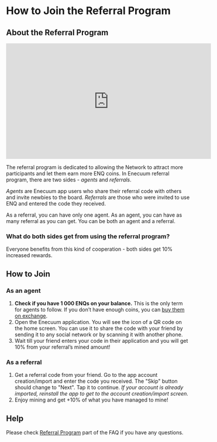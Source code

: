 # How to Join the Referral Program

## About the Referral Program

<p align = "center"> <iframe width="560" height="315" src="https://www.youtube.com/embed/NrIWxDcReCg" frameborder="0" allow="accelerometer; autoplay; encrypted-media; gyroscope; picture-in-picture" allowfullscreen></iframe> </p>

The referral program is dedicated to allowing the Network to attract more participants and let them earn more ENQ coins. In Enecuum referral program, there are two sides - *agents* and *referrals*. 

*Agents* are Enecuum app users who share their referral code with others and invite newbies to the board. *Referrals* are those who were invited to use ENQ and entered the code they received. 

As a referral, you can have only one agent. As an agent, you can have as many referral as you can get. You can be both an agent and a referral.

### What do both sides get from using the referral program?

Everyone benefits from this kind of cooperation - both sides get 10% increased rewards.

## How to Join 

### As an agent

1. **Check if you have 1 000 ENQs on your balance.** This is the only term for agents to follow. If you don’t have enough coins, you can [buy them on exchange](how-to-buy.html#how-to-buy-or-sell-enq-token).
2. Open the Enecuum application. You will see the icon of a QR code on the home screen. You can use it to share the code with your friend by sending it to any social network or by scanning it with another phone. 
3.  Wait till your friend enters your code in their application and you will get 10% from your referral’s mined amount! 

### As a referral

1. Get a referral code from your friend. Go to the app account creation/import and enter the code you received. The "Skip" button should change to "Next". Tap it to continue. *If your account is already imported, reinstall the app to get to the account creation/import screen.*
2. Enjoy mining and get +10% of what you have managed to mine! 

## Help

Please check [Referral Program](/faq.html#referral-program) part of the FAQ if you have any questions.